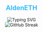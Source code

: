 <div align="center">
  <h2 style="color: #36BCF7FF;">AldenETH</h2>

  <a>
    <img src="https://readme-typing-svg.demolab.com?font=Fira+Code&pause=1000&width=535&lines=Full-Stack+Web+App+%26+Blockchain+Developer;Focused+on+automation%2C+AI%2C+and+optimization;Exploring+AI-driven+automation+and+databases;Always+learning%2C+building%2C+and+collaborating" alt="Typing SVG" />
  </a>

  <br />

  <a>
    <img src="https://streak-stats.demolab.com?user=AldenETH&theme=highcontrast&card_width=535" alt="GitHub Streak" />
  </a>
  
  <br />
</div>
